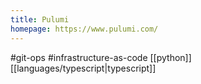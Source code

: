 ```yaml
---
title: Pulumi
homepage: https://www.pulumi.com/
---
```


#git-ops #infrastructure-as-code [[python]] [[languages/typescript|typescript]]
